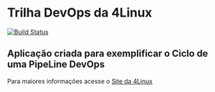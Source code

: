 # Trilha DevOps da 4Linux

<!-- Altere a Flag abaixo com sua URL do Travis -->
[![Build Status](https://travis-ci.org/amascarenhas1985/DevOpsLab-HelloWorld.svg?branch=master)](https://travis-ci.org/amascarenhas1985/DevOpsLab-HelloWorld)

## Aplicação criada para exemplificar o Ciclo de uma PipeLine DevOps


Para maiores informações acesse o [Site da 4Linux](https://www.4linux.com.br/cursos/devops)
